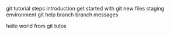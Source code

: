 git tutorial steps
introduction
 get started with git 
 new files
 staging environment
 git help
 branch
 branch messages

 hello world from git tutos
 
